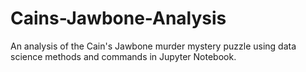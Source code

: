 # Cains-Jawbone-Analysis
An analysis of the Cain's Jawbone murder mystery puzzle using data science methods and commands in Jupyter Notebook.
